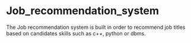 # Job_recommendation_system
The Job recommendation system is built in order to recommend job titles based on candidates skills such as c++, python or dbms. 
